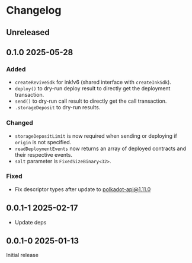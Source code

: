 # Changelog

## Unreleased

## 0.1.0 2025-05-28

### Added

- `createReviveSdk` for ink!v6 (shared interface with `createInkSdk`).
- `deploy()` to dry-run deploy result to directly get the deployment transaction.
- `send()` to dry-run call result to directly get the call transaction.
- `.storageDeposit` to dry-run results.

### Changed

- `storageDepositLimit` is now required when sending or deploying if `origin` is not specified.
- `readDeploymentEvents` now returns an array of deployed contracts and their respective events.
- `salt` parameter is `FixedSizeBinary<32>`.

### Fixed

- Fix descriptor types after update to polkadot-api@1.11.0

## 0.0.1-1 2025-02-17

- Update deps

## 0.0.1-0 2025-01-13

Initial release
